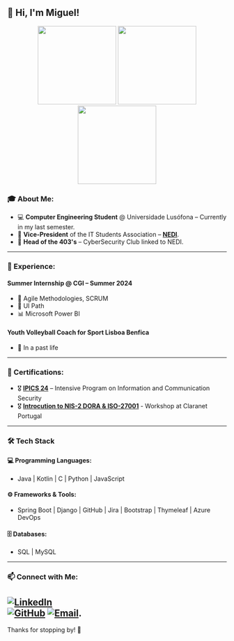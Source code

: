 ## 👋 Hi, I'm Miguel!

<div align="center">
  
  <img src="https://github-readme-stats.vercel.app/api?username=MiguelMelo13&show_icons=true&theme=dark&include_all_commits=true&count_private=true" height="180"/>
  <img src="https://github-readme-stats.vercel.app/api/top-langs/?username=MiguelMelo13&layout=compact&langs_count=5&theme=dark" height="180"/>
  <img src="https://github-readme-streak-stats.herokuapp.com/?user=MiguelMelo13&theme=dark" height="180"/>

  
</div>



  


### 🎓 About Me:
- 💻 **Computer Engineering Student** @ Universidade Lusófona – Currently in my last semester.
- 🎯 **Vice-President** of the IT Students Association – [**NEDI**](https://nedi.pythonanywhere.com/).
- 🔐 **Head of the 403's** – CyberSecurity Club linked to NEDI.

---

### 💼 Experience:

#### Summer Internship @ CGI – Summer 2024
- 🚀 Agile Methodologies, SCRUM
- 🤖 UI Path
- 📊 Microsoft Power BI

#### Youth Volleyball Coach for Sport Lisboa Benfica
- 🏐 In a past life

---

### 📜 Certifications:
- 🎖 [**IPICS 24**](https://research.pdmfc.com/event/ipics-2024-summer-school-co-organized-by-csp-and-cyballiance/) – Intensive Program on Information and Communication Security
- 🎖 [**Introcution to NIS-2 DORA & ISO-27001**](https://eu.api.accredible.com/v1/frontend/credential_website_embed_image/badge/14289872) - Workshop at Claranet Portugal
---

### 🛠 Tech Stack

#### 💻 Programming Languages:
- Java | Kotlin | C | Python | JavaScript

#### ⚙️ Frameworks & Tools:
- Spring Boot | Django | GitHub | Jira | Bootstrap | Thymeleaf | Azure DevOps

#### 🗄 Databases:
- SQL | MySQL

---

### 📫 Connect with Me:
[![LinkedIn](https://img.shields.io/badge/-LinkedIn-blue?logo=linkedin)](https://www.linkedin.com/in/miguelmelo127/)  
[![GitHub](https://img.shields.io/badge/-GitHub-black?logo=github)](https://github.com/MiguelMelo13)
[![Email](https://img.shields.io/badge/-Email-red?logo=gmail&logoColor=white)](miguellopesmelo@gmail.com).
---


Thanks for stopping by! 🚀
